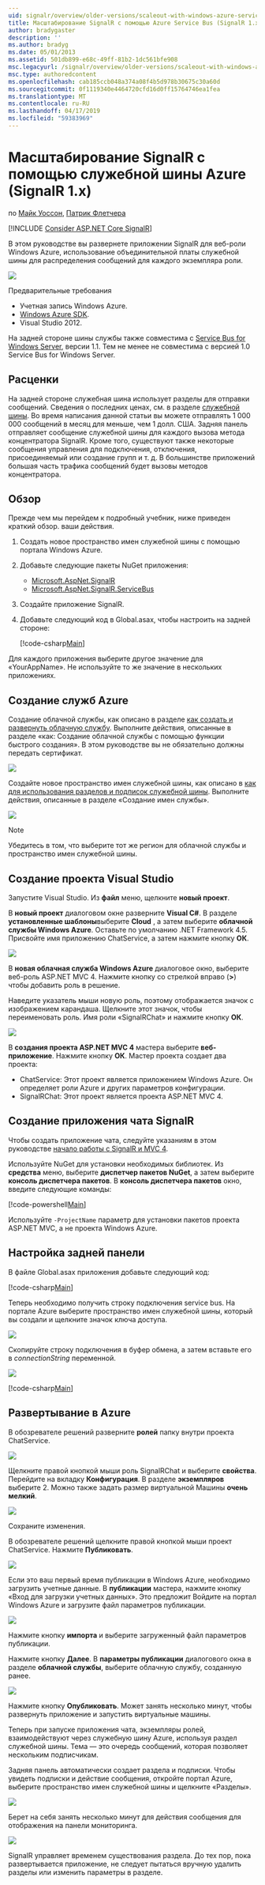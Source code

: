 ```yaml
---
uid: signalr/overview/older-versions/scaleout-with-windows-azure-service-bus
title: Масштабирование SignalR с помощью Azure Service Bus (SignalR 1.x) | Документация Майкрософт
author: bradygaster
description: ''
ms.author: bradyg
ms.date: 05/01/2013
ms.assetid: 501db899-e68c-49ff-81b2-1dc561bfe908
msc.legacyurl: /signalr/overview/older-versions/scaleout-with-windows-azure-service-bus
msc.type: authoredcontent
ms.openlocfilehash: cab185ccb048a374a08f4b5d978b30675c30a60d
ms.sourcegitcommit: 0f1119340e4464720cfd16d0ff15764746ea1fea
ms.translationtype: MT
ms.contentlocale: ru-RU
ms.lasthandoff: 04/17/2019
ms.locfileid: "59383969"
---
```

# <a name="signalr-scaleout-with-azure-service-bus-signalr-1x"></a>Масштабирование SignalR с помощью служебной шины Azure (SignalR 1.x)

по [Майк Уоссон](https://github.com/MikeWasson), [Патрик Флетчера](https://github.com/pfletcher)

[!INCLUDE [Consider ASP.NET Core SignalR](~/includes/signalr/signalr-version-disambiguation.md)]

В этом руководстве вы развернете приложении SignalR для веб-роли Windows Azure, использование объединительной платы служебной шины для распределения сообщений для каждого экземпляра роли.

![](scaleout-with-windows-azure-service-bus/_static/image1.png)

Предварительные требования

- Учетная запись Windows Azure.
- [Windows Azure SDK](https://go.microsoft.com/fwlink/?linkid=254364&amp;clcid=0x409).
- Visual Studio 2012.

На задней стороне шины службы также совместима с [Service Bus for Windows Server](https://msdn.microsoft.com/library/windowsazure/dn282144.aspx), версии 1.1. Тем не менее не совместима с версией 1.0 Service Bus for Windows Server.

## <a name="pricing"></a>Расценки

На задней стороне служебная шина использует разделы для отправки сообщений. Сведения о последних ценах, см. в разделе [служебной шины](https://azure.microsoft.com/pricing/details/service-bus/). Во время написания данной статьи вы можете отправлять 1 000 000 сообщений в месяц для меньше, чем 1 долл. США. Задняя панель отправляет сообщение служебной шины для каждого вызова метода концентратора SignalR. Кроме того, существуют также некоторые сообщения управления для подключения, отключения, присоединяемый или создание групп и т. д. В большинстве приложений большая часть трафика сообщений будет вызовы методов концентратора.

## <a name="overview"></a>Обзор

Прежде чем мы перейдем к подробный учебник, ниже приведен краткий обзор. ваши действия.

1. Создать новое пространство имен служебной шины с помощью портала Windows Azure.
2. Добавьте следующие пакеты NuGet приложения: 

    - [Microsoft.AspNet.SignalR](http://nuget.org/packages/Microsoft.AspNet.SignalR)
    - [Microsoft.AspNet.SignalR.ServiceBus](http://www.nuget.org/packages/SignalR.WindowsAzureServiceBus)
3. Создайте приложение SignalR.
4. Добавьте следующий код в Global.asax, чтобы настроить на задней стороне: 

    [!code-csharp[Main](scaleout-with-windows-azure-service-bus/samples/sample1.cs)]

Для каждого приложения выберите другое значение для «YourAppName». Не используйте то же значение в нескольких приложениях.

## <a name="create-the-azure-services"></a>Создание служб Azure

Создание облачной службы, как описано в разделе [как создать и развернуть облачную службу](https://docs.microsoft.com/azure/cloud-services/cloud-services-how-to-create-deploy). Выполните действия, описанные в разделе «как: Создание облачной службы с помощью функции быстрого создания». В этом руководстве вы не обязательно должны передать сертификат.

![](scaleout-with-windows-azure-service-bus/_static/image2.png)

Создайте новое пространство имен служебной шины, как описано в [как для использования разделов и подписок служебной шины](https://docs.microsoft.com/azure/service-bus-messaging/service-bus-dotnet-how-to-use-topics-subscriptions). Выполните действия, описанные в разделе «Создание имен службы».

![](scaleout-with-windows-azure-service-bus/_static/image3.png)

> [!NOTE]
> Убедитесь в том, что выберите тот же регион для облачной службы и пространство имен служебной шины.


## <a name="create-the-visual-studio-project"></a>Создание проекта Visual Studio

Запустите Visual Studio. Из **файл** меню, щелкните **новый проект**.

В **новый проект** диалоговом окне разверните **Visual C#**. В разделе **установленные шаблоны**выберите **Cloud** , а затем выберите **облачной службы Windows Azure**. Оставьте по умолчанию .NET Framework 4.5. Присвойте имя приложению ChatService, а затем нажмите кнопку **ОК**.

![](scaleout-with-windows-azure-service-bus/_static/image4.png)

В **новая облачная служба Windows Azure** диалоговое окно, выберите веб-роль ASP.NET MVC 4. Нажмите кнопку со стрелкой вправо (**&gt;**) чтобы добавить роль в решение.

Наведите указатель мыши новую роль, поэтому отображается значок с изображением карандаша. Щелкните этот значок, чтобы переименовать роль. Имя роли «SignalRChat» и нажмите кнопку **ОК**.

![](scaleout-with-windows-azure-service-bus/_static/image5.png)

В **создания проекта ASP.NET MVC 4** мастера выберите **веб-приложение**. Нажмите кнопку **ОК**. Мастер проекта создает два проекта:

- ChatService: Этот проект является приложением Windows Azure. Он определяет роли Azure и других параметров конфигурации.
- SignalRChat: Этот проект является проекта ASP.NET MVC 4.

## <a name="create-the-signalr-chat-application"></a>Создание приложения чата SignalR

Чтобы создать приложение чата, следуйте указаниям в этом руководстве [начало работы с SignalR и MVC 4](tutorial-getting-started-with-signalr-and-mvc-4.md).

Используйте NuGet для установки необходимых библиотек. Из **средства** меню, выберите **диспетчер пакетов NuGet**, а затем выберите **консоль диспетчера пакетов**. В **консоль диспетчера пакетов** окно, введите следующие команды:

[!code-powershell[Main](scaleout-with-windows-azure-service-bus/samples/sample2.ps1)]

Используйте `-ProjectName` параметр для установки пакетов проекта ASP.NET MVC, а не проекта Windows Azure.

## <a name="configure-the-backplane"></a>Настройка задней панели

В файле Global.asax приложения добавьте следующий код:

[!code-csharp[Main](scaleout-with-windows-azure-service-bus/samples/sample3.cs)]

Теперь необходимо получить строку подключения service bus. На портале Azure выберите пространство имен служебной шины, который вы создали и щелкните значок ключа доступа.

![](scaleout-with-windows-azure-service-bus/_static/image6.png)

Скопируйте строку подключения в буфер обмена, а затем вставьте его в *connectionString* переменной.

![](scaleout-with-windows-azure-service-bus/_static/image7.png)

[!code-csharp[Main](scaleout-with-windows-azure-service-bus/samples/sample4.cs)]

## <a name="deploy-to-azure"></a>Развертывание в Azure

В обозревателе решений разверните **ролей** папку внутри проекта ChatService.

![](scaleout-with-windows-azure-service-bus/_static/image8.png)

Щелкните правой кнопкой мыши роль SignalRChat и выберите **свойства**. Перейдите на вкладку **Конфигурация**. В разделе **экземпляров** выберите 2. Можно также задать размер виртуальной Машины **очень мелкий**.

![](scaleout-with-windows-azure-service-bus/_static/image9.png)

Сохраните изменения.

В обозревателе решений щелкните правой кнопкой мыши проект ChatService. Нажмите **Публиковать**.

![](scaleout-with-windows-azure-service-bus/_static/image10.png)

Если это ваш первый время публикации в Windows Azure, необходимо загрузить учетные данные. В **публикации** мастера, нажмите кнопку «Вход для загрузки учетных данных». Это предложит Войдите на портал Windows Azure и загрузите файл параметров публикации.

![](scaleout-with-windows-azure-service-bus/_static/image11.png)

Нажмите кнопку **импорта** и выберите загруженный файл параметров публикации.

Нажмите кнопку **Далее**. В **параметры публикации** диалогового окна в разделе **облачной службы**, выберите облачную службу, созданную ранее.

![](scaleout-with-windows-azure-service-bus/_static/image12.png)

Нажмите кнопку **Опубликовать**. Может занять несколько минут, чтобы развернуть приложение и запустить виртуальные машины.

Теперь при запуске приложения чата, экземпляры ролей, взаимодействуют через служебную шину Azure, используя раздел служебной шины. Тема — это очередь сообщений, которая позволяет нескольким подписчикам.

Задняя панель автоматически создает раздела и подписки. Чтобы увидеть подписки и действие сообщения, откройте портал Azure, выберите пространство имен служебной шины и щелкните «Разделы».

![](scaleout-with-windows-azure-service-bus/_static/image13.png)

Берет на себя занять несколько минут для действия сообщения для отображения на панели мониторинга.

![](scaleout-with-windows-azure-service-bus/_static/image14.png)

SignalR управляет временем существования раздела. До тех пор, пока развертывается приложение, не следует пытаться вручную удалить разделы или изменить параметры в разделе.
